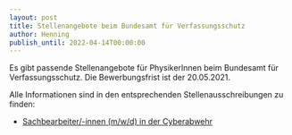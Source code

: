 ```yaml
---
layout: post
title: Stellenangebote beim Bundesamt für Verfassungsschutz
author: Henning
publish_until: 2022-04-14T00:00:00
---
```


Es gibt passende Stellenangebote für PhysikerInnen beim Bundesamt für Verfassungsschutz.
Die Bewerbungsfrist ist der 20.05.2021.

Alle Informationen sind in den entsprechenden Stellenausschreibungen zu finden:

* [Sachbearbeiter/-innen (m/w/d) in der Cyberabwehr](dokumente/ausschreibungen_jobboerse/2021-04-14_bfv1.pdf)
